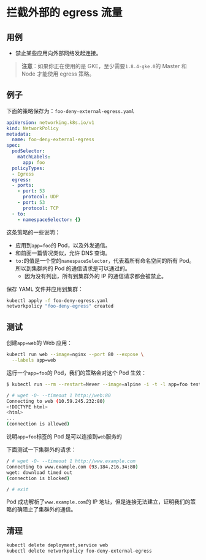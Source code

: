 # 拦截外部的 egress 流量

## 用例

- 禁止某些应用向外部网络发起连接。

> **注意**：如果你正在使用的是 GKE，至少需要`1.8.4-gke.0`的 Master 和 Node 才能使用 egress 策略。

## 例子

下面的策略保存为：`foo-deny-external-egress.yaml`

~~~yaml
apiVersion: networking.k8s.io/v1
kind: NetworkPolicy
metadata:
  name: foo-deny-external-egress
spec:
  podSelector:
    matchLabels:
      app: foo
  policyTypes:
  - Egress
  egress:
  - ports:
    - port: 53
      protocol: UDP
    - port: 53
      protocol: TCP
  - to:
    - namespaceSelector: {}
~~~

这条策略的一些说明：

- 应用到`app=foo`的 Pod，以及外发通信。
- 和前面一篇情况类似，允许 DNS 查询。
- `to:`的值是一个空的`namespaceSelector`，代表着所有命名空间的所有 Pod。所以到集群内的 Pod 的通信请求是可以通过的。
  - 因为没有列出，所有到集群外的 IP 的通信请求都会被禁止。

保存 YAML 文件并应用到集群：

~~~sh
kubectl apply -f foo-deny-egress.yaml
networkpolicy "foo-deny-egress" created
~~~

## 测试

创建`app=web`的 Web 应用：

~~~sh
kubectl run web --image=nginx --port 80 --expose \
  --labels app=web
~~~

运行一个`app=foo`的 Pod，我们的策略会对这个 Pod 生效：

~~~sh
$ kubectl run --rm --restart=Never --image=alpine -i -t -l app=foo test -- ash

/ # wget -O- --timeout 1 http://web:80
Connecting to web (10.59.245.232:80)
<!DOCTYPE html>
<html>
...
(connection is allowed)
~~~

说明`app=foo`标签的 Pod 是可以连接到`web`服务的

下面测试一下集群外的请求：

~~~sh
/ # wget -O- --timeout 1 http://www.example.com
Connecting to www.example.com (93.184.216.34:80)
wget: download timed out
(connection is blocked)

/ # exit
~~~

Pod 成功解析了`www.example.com`的 IP 地址，但是连接无法建立，证明我们的策略的确阻止了集群外的通信。

## 清理

~~~sh
kubectl delete deployment,service web
kubectl delete networkpolicy foo-deny-external-egress
~~~
